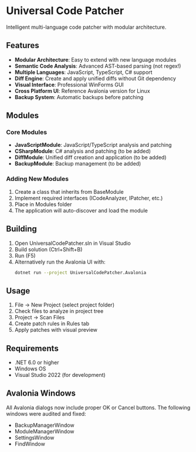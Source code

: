 ﻿# Universal Code Patcher

Intelligent multi-language code patcher with modular architecture.

## Features

- **Modular Architecture**: Easy to extend with new language modules
- **Semantic Code Analysis**: Advanced AST-based parsing (not regex!)
- **Multiple Languages**: JavaScript, TypeScript, C# support
- **Diff Engine**: Create and apply unified diffs without Git dependency
- **Visual Interface**: Professional WinForms GUI
- **Cross Platform UI**: Reference Avalonia version for Linux
- **Backup System**: Automatic backups before patching

## Modules

### Core Modules
- **JavaScriptModule**: JavaScript/TypeScript analysis and patching
- **CSharpModule**: C# analysis and patching (to be added)
- **DiffModule**: Unified diff creation and application (to be added)
- **BackupModule**: Backup management (to be added)

### Adding New Modules

1. Create a class that inherits from BaseModule
2. Implement required interfaces (ICodeAnalyzer, IPatcher, etc.)
3. Place in Modules folder
4. The application will auto-discover and load the module

## Building

1. Open UniversalCodePatcher.sln in Visual Studio
2. Build solution (Ctrl+Shift+B)
3. Run (F5)
4. Alternatively run the Avalonia UI with:
   ```bash
   dotnet run --project UniversalCodePatcher.Avalonia
   ```

## Usage

1. File → New Project (select project folder)
2. Check files to analyze in project tree
3. Project → Scan Files
4. Create patch rules in Rules tab
5. Apply patches with visual preview

## Requirements

- .NET 6.0 or higher
- Windows OS
- Visual Studio 2022 (for development)

## Avalonia Windows

All Avalonia dialogs now include proper OK or Cancel buttons. The following windows were audited and fixed:
- BackupManagerWindow
- ModuleManagerWindow
- SettingsWindow
- FindWindow
